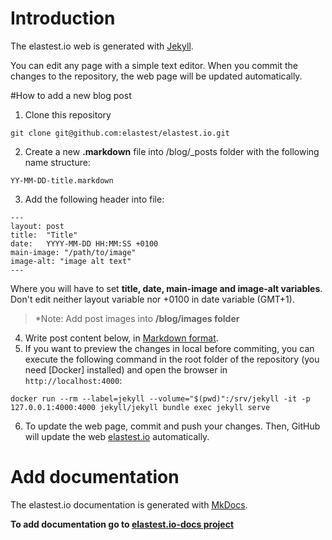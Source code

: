 # Introduction
The elastest.io web is generated with [Jekyll](https://jekyllrb.com/).

You can edit any page with a simple text editor. When you commit the changes to the repository, the web page will be updated automatically.

#How to add a new blog post
1. Clone this repository
```
git clone git@github.com:elastest/elastest.io.git
```
2. Create a new **.markdown** file into /blog/_posts folder with the following name structure:
```
YY-MM-DD-title.markdown 
```
3. Add the following header into file:
```
---
layout: post
title:  "Title"
date:   YYYY-MM-DD HH:MM:SS +0100
main-image: "/path/to/image"
image-alt: "image alt text"
---
```
Where you will have to set **title, date, main-image and image-alt variables**. Don't edit neither layout variable nor +0100 in date variable (GMT+1).
> *Note: Add post images into **/blog/images folder**
	
4. Write post content below, in [Markdown format](https://github.com/adam-p/markdown-here/wiki/Markdown-Cheatsheet).
5. If you want to preview the changes in local before commiting, you can execute the following command in the root folder of the repository (you need [Docker] installed) and open the browser in `http://localhost:4000`:

```
docker run --rm --label=jekyll --volume="$(pwd)":/srv/jekyll -it -p 127.0.0.1:4000:4000 jekyll/jekyll bundle exec jekyll serve
```
6. To update the web page, commit and push your changes. Then, GitHub will update the web [elastest.io](http://elastest.io) automatically.



# Add documentation
The elastest.io documentation is generated with [MkDocs](http://www.mkdocs.org).

**To add documentation go to [elastest.io-docs project](https://github.com/elastest/elastest.io-docs)**